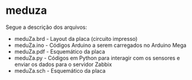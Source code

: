 # meduza
Segue a descrição dos arquivos:
  - meduZa.brd - Layout da placa (circuito impresso)
  - meduZa.ino - Códigos Arduino a serem carregados no Arduino Mega
  - meduZa.pdf - Esquemático da placa
  - meduZa.py - Códigos em Python para interagir com os sensores e enviar os dados para o servidor Zabbix
  - meduZa.sch - Esquemático da placa
